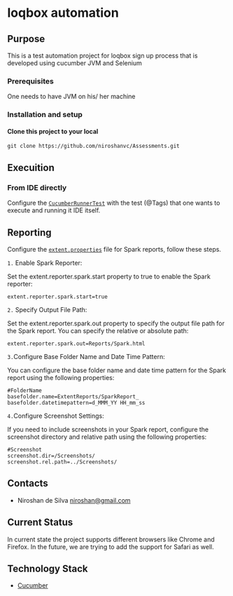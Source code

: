 # loqbox automation


## Purpose
This is a test automation project for loqbox sign up process that is developed using cucumber JVM and Selenium

### Prerequisites
One needs to have JVM on his/ her machine

### Installation and setup

#### Clone this project to your local
```` shell script
git clone https://github.com/niroshanvc/Assessments.git
````

## Execuition

### From IDE directly
Configure the [`CucumberRunnerTest`](src/test/java/com/loqbox/runner/CucumberRunnerTest.java) with the test (@Tags) that one wants to execute and running it IDE itself.

## Reporting
Configure the [`extent.properties`](src/test/resources/extent.properties) file for Spark reports, follow these steps.

`1.` Enable Spark Reporter:

Set the extent.reporter.spark.start property to true to enable the Spark reporter:

```` shell script
extent.reporter.spark.start=true
````

`2.` Specify Output File Path:

Set the extent.reporter.spark.out property to specify the output file path for the Spark report. You can specify the relative or absolute path:

```` shell script
extent.reporter.spark.out=Reports/Spark.html
````

`3.`Configure Base Folder Name and Date Time Pattern:

You can configure the base folder name and date time pattern for the Spark report using the following properties:

```` shell script
#FolderName
basefolder.name=ExtentReports/SparkReport_
basefolder.datetimepattern=d_MMM_YY HH_mm_ss
````

`4.`Configure Screenshot Settings:

If you need to include screenshots in your Spark report, configure the screenshot directory and relative path using the following properties:

```` shell script
#Screenshot
screenshot.dir=/Screenshots/
screenshot.rel.path=../Screenshots/
````

## Contacts
- Niroshan de Silva <niroshan@gmail.com>

## Current Status
In current state the project supports different browsers like Chrome and Firefox. In the future, we are trying to add the support for Safari as well.

## Technology Stack
* [Cucumber](https://cucumber.io/)